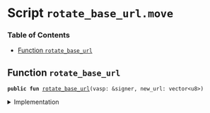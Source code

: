 
<a name="SCRIPT"></a>

# Script `rotate_base_url.move`

### Table of Contents

-  [Function `rotate_base_url`](#SCRIPT_rotate_base_url)



<a name="SCRIPT_rotate_base_url"></a>

## Function `rotate_base_url`



<pre><code><b>public</b> <b>fun</b> <a href="#SCRIPT_rotate_base_url">rotate_base_url</a>(vasp: &signer, new_url: vector&lt;u8&gt;)
</code></pre>



<details>
<summary>Implementation</summary>


<pre><code><b>fun</b> <a href="#SCRIPT_rotate_base_url">rotate_base_url</a>(vasp: &signer, new_url: vector&lt;u8&gt;) {
    <a href="../../modules/doc/VASP.md#0x1_VASP_rotate_base_url">VASP::rotate_base_url</a>(vasp, new_url)
}
</code></pre>



</details>
